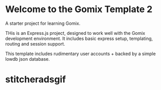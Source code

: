 Welcome to the Gomix Template 2
==============================

A starter project for learning Gomix.

THis is an Express.js project, designed to work well with the Gomix development environment. It includes basic express setup, templating, routing and session support.

This template includes rudimentary user accounts + backed by a simple lowdb json database.
# stitcheradsgif

